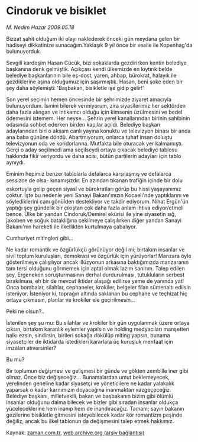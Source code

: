 # Cindoruk ve bisiklet

*M. Nedim Hazar 2009.05.18*

<tr><td class="metin" colspan="2" style="padding-top: 20px; padding-left: 5px; padding-right: 10px;">Bizzat şahit olduğum iki olayı naklederek önceki gün meydana gelen bir hadiseyi dikkatinize sunacağım.Yaklaşık 9 yıl önce bir vesile ile Kopenhag'da bulunuyorduk.</td></tr><tr><td class="metin" colspan="2" style="padding-top: 20px; padding-left: 5px; padding-right: 10px;"><p> Sevgili kardeşim Hasan Cücük, bizi sokaklarda gezdirirken kentin belediye başkanına denk gelmiştik. Açıkçası kendi ülkemizde en kıytırık belde belediye başkanlarının bile eş-dost, yaren, ahbap, bürokrat, halayık ile gezdiklerine aşina olduğumuz için şaşırmıştık. Hasan, beni şoke eden bir şey daha söylemişti: 'Başbakan, bisikletle işe gidip gelir!'
<p>Son yerel seçimin hemen öncesinde bir şehrimizde ziyaret amacıyla bulunuyordum. İsmini bilerek vermiyorum, zira siyasîlerimiz her sektörden daha fazla alıngan ve intikamcı olduğu için kimsenin üzülmesini ve bedel ödemesini istemem. Her neyse... Şehrin yerel kanallarından birinin sahibinin odasında sohbet ederken birden kapılar açıldı. Belediye başkan adaylarından biri o akşam canlı yayına konuktu ve televizyon binası bir anda ana baba gününe döndü. Abartmıyorum, onlarca tuhaf insan doluştu televizyonun oda ve koridorlarına. Mutfakta bile oturacak yer kalmamıştı. Gerçi o aday seçilmedi ama seçilseydi ortaya çıkacak belediye tablosu hakkında fikir veriyordu ve daha acısı, bütün partilerin adayları için tablo aynıydı.
<p>Eminim hepimiz benzer tablolarla defalarca karşılaşmış ve defalarca sessizce de olsa- kınamışızdır. En azından tıkanan trafiğin içinde bir dolu eskortuyla gelip geçen siyasî ve bürokratları görüp bu hissi yaşayanımız çoktur. İşte bu nedenle yeni Sanayi Bakanı'mızın Kocaeli'nde yaptıklarını ve söylediklerini canı gönülden destekliyor ve takdir ediyorum. Nihat Ergün'ün yaptığı şey gündelik bir çıkıştan çok daha fazla anlam ihtiva ediyor/etmeli bence. Ülke bir yandan Cindoruk/Demirel ekürisi ile yine siyasetin sığ, jakoben ve soğuk bataklığına çekilmeye çalışılırken diğer yandan Sanayi Bakanı'nın hareketi ile ilkellikten kurtulmaya çabalıyor.
<p>Cumhuriyet mitingleri gibi...
<p>Ne kadar romantik ve özgürlükçü görünüyor değil mi; birtakım insanlar ve sivil toplum kuruluşları, demokrasi ve özgürlük için yürüyorlar! Manzara öyle gösterilmeye çalışılıyor ancak illüzyonun arkasına baktığımızda manzaranın tam tersi olduğunu görmemek için aptal olmak lazım sanırım. Talep edilen şey, Ergenekon soruşturmasının derhal durdurulması, tutukluların serbest bırakılması, eh bir de mevcut iktidar alaşağı edilirse yeme de yanında yat! Onca bombalar, silahlar, cephaneler, krokiler, belgeler filan sümenaltı edilsin isteniyor. İsteniyor ki, toprağın altında saklanan bu cephane ve teçhizat hiç ortaya çıkmasın, planlar ve krokiler ele geçirilmesin...
<p>Peki ne olsun?..
<p>İstenilen şey şu mu: Bu silahlar ve krokiler bir gün uygulanmak üzere ortaya çıksın, birtakım karanlık eylemler yapılsın ve holding medyacıları manşetten halkı ezsin, sindirsin, birileri sokağa dökülüp miting yapsın, bunama siyasetçiler de iktidarda istedikleri kararlara üç kuruşluk menfaat için imzaları atıversinler?
<p> Bu mu?
<p> Bir toplumun değişmesi ve gelişmesi bir günde ve gökten zembille iner gibi olmaz. Önce biz değişeceğiz... Bunamalardan umut beklemeyecek, yerelinden geneline kadar siyasetçi ve yöneticilere ne kadar yalakalık yaparsak o kadar karnımızın doyacağına inanmaktan vazgeçeceğiz. Belediye başkanı, milletvekili, bakan ve başbakanın bizim gibi ölümlü insanlar olduğunu daima bilecek ve bizler gibi sıradan insanlar oldukça yüceleceklerine hem inanıp hem de inandıracağız. Tamam; sayın bakanın gezilerine bisikletle gitmesini isteyebilecek kadar kör romantizm peşinde değiliz, ancak bu ilkel tablonun da değişmesini talep etmek hakkımız. <br/></p></p></p></p></p></p></p></p></p></td></tr>

Kaynak: [zaman.com.tr](http://zaman.com.tr/yazar.do?yazino=849128), [web.archive.org (arşiv bağlantısı)](http://web.archive.org/web/20090521080650/http://www.zaman.com.tr:80/yazar.do?yazino=849128)
